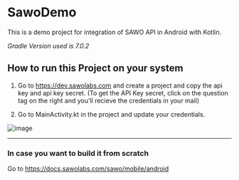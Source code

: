 # SawoDemo

This is a demo project for integration of SAWO API in Android with Kotlin.

*Gradle Version used is 7.0.2*

## How to run this Project on your system

1. Go to https://dev.sawolabs.com and create a project and copy the api key and api key secret. (To get the API Key secret, click on the question tag on the right and you'll recieve the credentials in your mail)

2. Go to MainActivity.kt in the project and update your credentials.

![image](https://user-images.githubusercontent.com/67803800/134818839-c920c8e3-364c-4fcd-9c7d-27db6f3102b6.png)

---

### In case you want to build it from scratch
Go to https://docs.sawolabs.com/sawo/mobile/android
